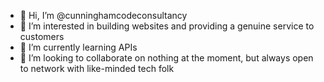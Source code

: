 - 👋 Hi, I’m @cunninghamcodeconsultancy
- 👀 I’m interested in building websites and providing a genuine service to customers
- 🌱 I’m currently learning APIs
- 💞️ I’m looking to collaborate on nothing at the moment, but always open to network with like-minded tech folk

<!---
cunninghamcodeconsultancy/cunninghamcodeconsultancy is a ✨ special ✨ repository because its `README.md` (this file) appears on your GitHub profile.
You can click the Preview link to take a look at your changes.
--->
